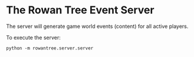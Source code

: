 # The Rowan Tree Event Server

The server will generate game world events (content) for all active players.

To execute the server:
```
python -m rowantree.server.server
```
